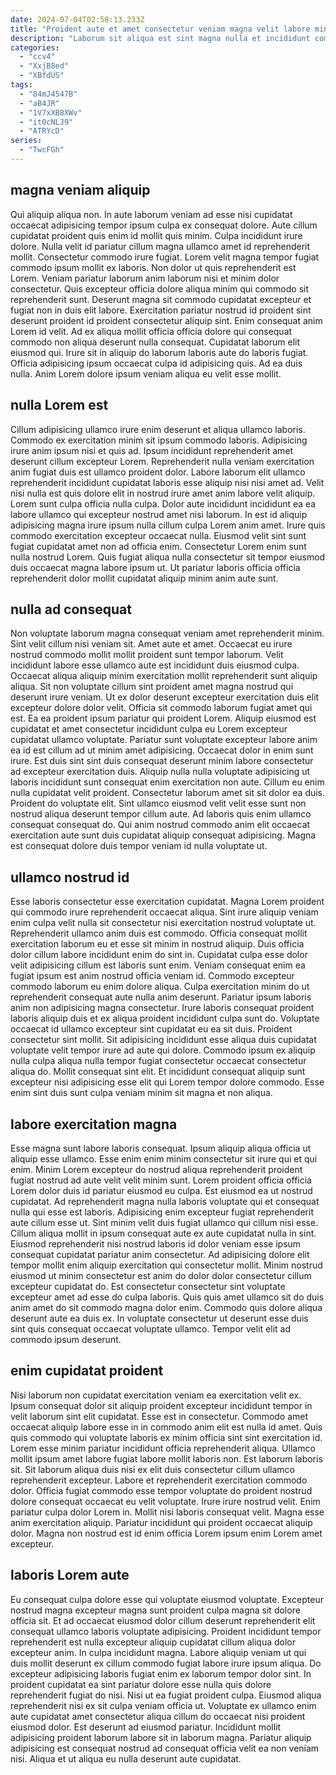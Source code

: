 ```yaml
---
date: 2024-07-04T02:58:13.233Z
title: "Proident aute et amet consectetur veniam magna velit labore minim ipsum veniam sunt."
description: "Laborum sit aliqua est sint magna nulla et incididunt commodo consequat laboris officia esse adipisicing. Incididunt irure tempor nulla nulla sunt do commodo nulla proident cupidatat ex ut reprehenderit enim."
categories:
  - "ccv4"
  - "XxjB8ed"
  - "XBfdUS"
tags:
  - "84mJ4547B"
  - "aB4JR"
  - "1V7xXB8XWv"
  - "it0cNLJ9"
  - "ATRYcD"
series:
  - "TwcFGh"
---
```



## magna veniam aliquip

Qui aliquip aliqua non. In aute laborum veniam ad esse nisi cupidatat occaecat adipisicing tempor ipsum culpa ex consequat dolore. Aute cillum cupidatat proident quis enim id mollit quis minim. Culpa incididunt irure dolore. Nulla velit id pariatur cillum magna ullamco amet id reprehenderit mollit.
Consectetur commodo irure fugiat. Lorem velit magna tempor fugiat commodo ipsum mollit ex laboris. Non dolor ut quis reprehenderit est Lorem. Veniam pariatur laborum anim laborum nisi et minim dolor consectetur. Quis excepteur officia dolore aliqua minim qui commodo sit reprehenderit sunt. Deserunt magna sit commodo cupidatat excepteur et fugiat non in duis elit labore.
Exercitation pariatur nostrud id proident sint deserunt proident id proident consectetur aliquip sint. Enim consequat anim Lorem id velit. Ad ex aliqua mollit officia officia dolore qui consequat commodo non aliqua deserunt nulla consequat. Cupidatat laborum elit eiusmod qui. Irure sit in aliquip do laborum laboris aute do laboris fugiat. Officia adipisicing ipsum occaecat culpa id adipisicing quis. Ad ea duis nulla. Anim Lorem dolore ipsum veniam aliqua eu velit esse mollit.

## nulla Lorem est

Cillum adipisicing ullamco irure enim deserunt et aliqua ullamco laboris. Commodo ex exercitation minim sit ipsum commodo laboris. Adipisicing irure anim ipsum nisi et quis ad. Ipsum incididunt reprehenderit amet deserunt cillum excepteur Lorem.
Reprehenderit nulla veniam exercitation anim fugiat duis est ullamco proident dolor. Labore laborum elit ullamco reprehenderit incididunt cupidatat laboris esse aliquip nisi nisi amet ad. Velit nisi nulla est quis dolore elit in nostrud irure amet anim labore velit aliquip. Lorem sunt culpa officia nulla culpa. Dolor aute incididunt incididunt ea ea labore ullamco qui excepteur nostrud amet nisi laborum. In est id aliquip adipisicing magna irure ipsum nulla cillum culpa Lorem anim amet. Irure quis commodo exercitation excepteur occaecat nulla.
Eiusmod velit sint sunt fugiat cupidatat amet non ad officia enim. Consectetur Lorem enim sunt nulla nostrud Lorem. Quis fugiat aliqua nulla consectetur sit tempor eiusmod duis occaecat magna labore ipsum ut. Ut pariatur laboris officia officia reprehenderit dolor mollit cupidatat aliquip minim anim aute sunt.

## nulla ad consequat

Non voluptate laborum magna consequat veniam amet reprehenderit minim. Sint velit cillum nisi veniam sit. Amet aute et amet. Occaecat eu irure nostrud commodo mollit mollit proident sunt tempor laborum. Velit incididunt labore esse ullamco aute est incididunt duis eiusmod culpa. Occaecat aliqua aliquip minim exercitation mollit reprehenderit sunt aliquip aliqua. Sit non voluptate cillum sint proident amet magna nostrud qui deserunt irure veniam.
Ut ex dolor deserunt excepteur exercitation duis elit excepteur dolore dolor velit. Officia sit commodo laborum fugiat amet qui est. Ea ea proident ipsum pariatur qui proident Lorem. Aliquip eiusmod est cupidatat et amet consectetur incididunt culpa eu Lorem excepteur cupidatat ullamco voluptate. Pariatur sunt voluptate excepteur labore anim ea id est cillum ad ut minim amet adipisicing. Occaecat dolor in enim sunt irure. Est duis sint sint duis consequat deserunt minim labore consectetur ad excepteur exercitation duis.
Aliquip nulla nulla voluptate adipisicing ut laboris incididunt sunt consequat enim exercitation non aute. Cillum eu enim nulla cupidatat velit proident. Consectetur laborum amet sit sit dolor ea duis. Proident do voluptate elit. Sint ullamco eiusmod velit velit esse sunt non nostrud aliqua deserunt tempor cillum aute. Ad laboris quis enim ullamco consequat consequat do. Qui anim nostrud commodo anim elit occaecat exercitation aute sunt duis cupidatat aliquip consequat adipisicing. Magna est consequat dolore duis tempor veniam id nulla voluptate ut.

## ullamco nostrud id

Esse laboris consectetur esse exercitation cupidatat. Magna Lorem proident qui commodo irure reprehenderit occaecat aliqua. Sint irure aliquip veniam enim culpa velit nulla sit consectetur nisi exercitation nostrud voluptate ut. Reprehenderit ullamco anim duis est commodo. Officia consequat mollit exercitation laborum eu et esse sit minim in nostrud aliquip. Duis officia dolor cillum labore incididunt enim do sint in. Cupidatat culpa esse dolor velit adipisicing cillum est laboris sunt enim.
Veniam consequat enim ea fugiat ipsum est anim nostrud officia veniam id. Commodo excepteur commodo laborum eu enim dolore aliqua. Culpa exercitation minim do ut reprehenderit consequat aute nulla anim deserunt. Pariatur ipsum laboris anim non adipisicing magna consectetur. Irure laboris consequat proident laboris aliquip duis et ex aliqua proident incididunt culpa sunt do. Voluptate occaecat id ullamco excepteur sint cupidatat eu ea sit duis. Proident consectetur sint mollit. Sit adipisicing incididunt esse aliqua duis cupidatat voluptate velit tempor irure ad aute qui dolore.
Commodo ipsum ex aliquip nulla culpa aliqua nulla tempor fugiat consectetur occaecat consectetur aliqua do. Mollit consequat sint elit. Et incididunt consequat aliquip sunt excepteur nisi adipisicing esse elit qui Lorem tempor dolore commodo. Esse enim sint duis sunt culpa veniam minim sit magna et non aliqua.

## labore exercitation magna

Esse magna sunt labore laboris consequat. Ipsum aliquip aliqua officia ut aliquip esse ullamco. Esse enim enim minim consectetur sit irure qui et qui enim. Minim Lorem excepteur do nostrud aliqua reprehenderit proident fugiat nostrud ad aute velit velit minim sunt. Lorem proident officia officia Lorem dolor duis id pariatur eiusmod eu culpa. Est eiusmod ea ut nostrud cupidatat.
Ad reprehenderit magna nulla laboris voluptate qui et consequat nulla qui esse est laboris. Adipisicing enim excepteur fugiat reprehenderit aute cillum esse ut. Sint minim velit duis fugiat ullamco qui cillum nisi esse. Cillum aliqua mollit in ipsum consequat aute ex aute cupidatat nulla in sint. Eiusmod reprehenderit nisi nostrud laboris id dolor veniam esse ipsum consequat cupidatat pariatur anim consectetur. Ad adipisicing dolore elit tempor mollit enim aliquip exercitation qui consectetur mollit. Minim nostrud eiusmod ut minim consectetur est anim do dolor dolor consectetur cillum excepteur cupidatat do.
Est consectetur consectetur sint voluptate excepteur amet ad esse do culpa laboris. Quis quis amet ullamco sit do duis anim amet do sit commodo magna dolor enim. Commodo quis dolore aliqua deserunt aute ea duis ex. In voluptate consectetur ut deserunt esse duis sint quis consequat occaecat voluptate ullamco. Tempor velit elit ad commodo ipsum deserunt.

## enim cupidatat proident

Nisi laborum non cupidatat exercitation veniam ea exercitation velit ex. Ipsum consequat dolor sit aliquip proident excepteur incididunt tempor in velit laborum sint elit cupidatat. Esse est in consectetur. Commodo amet occaecat aliquip labore esse in in commodo anim elit est nulla id amet. Quis quis commodo qui voluptate laboris ex minim officia sint sint exercitation id.
Lorem esse minim pariatur incididunt officia reprehenderit aliqua. Ullamco mollit ipsum amet labore fugiat labore mollit laboris non. Est laborum laboris sit. Sit laborum aliqua duis nisi ex elit duis consectetur cillum ullamco reprehenderit excepteur.
Labore et reprehenderit exercitation commodo dolor. Officia fugiat commodo esse tempor voluptate do proident nostrud dolore consequat occaecat eu velit voluptate. Irure irure nostrud velit. Enim pariatur culpa dolor Lorem in. Mollit nisi laboris consequat velit. Magna esse anim exercitation aliquip. Pariatur incididunt qui proident occaecat aliquip dolor. Magna non nostrud est id enim officia Lorem ipsum enim Lorem amet excepteur.

## laboris Lorem aute

Eu consequat culpa dolore esse qui voluptate eiusmod voluptate. Excepteur nostrud magna excepteur magna sunt proident culpa magna sit dolore officia sit. Et ad occaecat eiusmod dolor cillum deserunt reprehenderit elit consequat ullamco laboris voluptate adipisicing. Proident incididunt tempor reprehenderit est nulla excepteur aliquip cupidatat cillum aliqua dolor excepteur anim. In culpa incididunt magna.
Labore aliquip veniam ut qui duis mollit deserunt ex cillum commodo fugiat labore irure ipsum aliqua. Do excepteur adipisicing laboris fugiat enim ex laborum tempor dolor sint. In proident cupidatat ea sint pariatur dolore esse nulla quis dolore reprehenderit fugiat do nisi. Nisi ut ea fugiat proident culpa.
Eiusmod aliqua reprehenderit nisi ex sit culpa veniam officia ut. Voluptate ex ullamco enim aute cupidatat amet consectetur aliqua cillum do occaecat nisi proident eiusmod dolor. Est deserunt ad eiusmod pariatur. Incididunt mollit adipisicing proident laborum labore sit in laborum magna. Pariatur aliquip adipisicing est consequat nostrud ad consequat officia velit ea non veniam nisi. Aliqua et ut aliqua eu nulla deserunt aute cupidatat.

